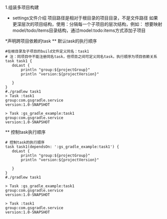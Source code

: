 1.组装多项目构建
* settings文件介绍
项目路径是相对于根目录的项目目录，不是文件路径
如果更深层次的项目结构，使用：分隔每一个子项目的层次结构，例如：
想要映射model/todo/items目录结构，通过model:todo:items方式添加子项目

*声明跨项目依赖的task
 ** 默认task的执行顺序
 ```
#在根目录及子项目的build文件定义同名：task1
# 注：同项目中不能注册同名task，但项目之间可定义同名task，执行顺序为项目依赖关系
task task1 {
    doLast {
        println "group:${projectGroup}"
        println "version:${projectVersion}"

    }
}
#./gradlew task1
> Task :task1
group:com.gsgradle.service
version:1.0-SNAPSHOT

> Task :gs_gradle_example:task1
group:com.gsgradle.service
version:1.0-SNAPSHOT

```

 ** 控制task执行顺序
 ```
# 控制task的执行顺序
task task1(dependsOn: ':gs_gradle_example:task1') {
    doLast {
        println "group:${projectGroup}"
        println "version:${projectVersion}"

    }
}
#./gradlew task1

> Task :gs_gradle_example:task1
group:com.gsgradle.service
version:1.0-SNAPSHOT

> Task :task1
group:com.gsgradle.service
version:1.0-SNAPSHOT

```